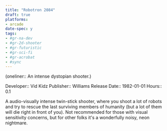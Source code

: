 ```yaml
---
title: "Robotron 2084"
draft: true
platforms:
- arcade
date-spec: y
tags:
- #gr-na-dev
- #gr-2d-shooter 
- #gr-futuristic 
- #gr-sci-fi 
- #gr-acrobat 
- #sync
---
```


(oneliner:: An intense dystopian shooter.)

Developer:: Vid Kidz
Publisher:: Williams
Release Date:: 1982-01-01
Hours:: 0.1

A audio-visually intense twin-stick shooter, where you shoot a lot of robots and try to rescue the last surviving members of humanity (but a lot of them will die right in front of you). Not recommended for those with visual sensitivity concerns, but for other folks it's a wonderfully noisy, neon nightmare.